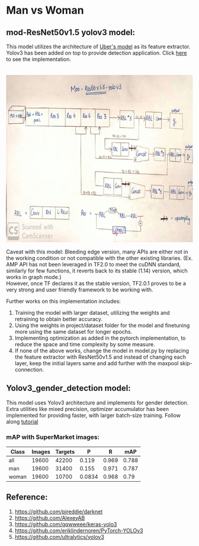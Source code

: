# Man vs Woman

## mod-ResNet50v1.5 yolov3 model:
This model utilizes the architecture of [Uber's model](https://gitlab-hq.wavesemi.com/WaveAI/man_vs_woman/blob/master/resource_file/resnet_v1_50_extract_1920.pb) as its feature extractor. Yolov3 has been added on top to provide detection application. Click [here](https://gitlab-hq.wavesemi.com/WaveAI/man_vs_woman/tree/master/modResv1.5Yolov3) to see the implementation. <br /><br />
&nbsp;&nbsp;&nbsp;&nbsp;&nbsp;<img src="resource_file/model.jpg" width="1050" height="450">


Caveat with this model:
Bleeding edge version, many APIs are either not in the working condition or not compatible with the other existing libraries. (Ex. AMP API has not been leveraged in TF2.0 to meet the cuDNN standard, similarly for few functions, it reverts back to its stable (1.14) version, which works in graph mode.) <br />
However, once TF declares it as the stable version, TF2.0.1 proves to be a very strong and user friendly framework to be working with. 

Further works on this implementation includes:
1. Training the model with larger dataset, utilizing the weights and retraining to obtain better accuracy.
2. Using the weights in project/dataset folder for the model and finetuning more using the same dataset for longer epochs.
3. Implementing optimization as added in the pytorch implementation, to reduce the space and time complexity by some measure.
4. If none of the above works, change the model in model.py by replacing the feature extractor with ResNet50v1.5 and instead of changing each layer, keep the initial layers same and add further with the maxpool skip-connection.

## Yolov3_gender_detection model:
This model uses Yolov3 architecture and implements for gender detection. Extra utilities like mixed precision, optimizer accumulator has been implemented for providing faster, with larger batch-size training. Follow along [tutorial](https://gitlab-hq.wavesemi.com/WaveAI/man_vs_woman/tree/master/Yolov3_gender_detection)

### mAP with SuperMarket images:

Class | Images | Targets | P | R | mAP |
--- | --- | --- | --- |--- |--- |
all | 19600 | 42200 | 0.119 | 0.969 | 0.788 | 
man | 19600 | 31400 | 0.155 | 0.971 | 0.787 | 
woman | 19600 | 10700 | 0.0834 | 0.968 | 0.79 |


## Reference:
1. https://github.com/pjreddie/darknet
2. https://github.com/AlexeyAB
3. https://github.com/qqwweee/keras-yolo3
4. https://github.com/eriklindernoren/PyTorch-YOLOv3
5. https://github.com/ultralytics/yolov3






